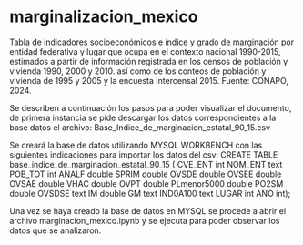 # marginalizacion_mexico
Tabla de indicadores socioeconómicos e índice y grado de marginación por entidad federativa y lugar que ocupa en el contexto nacional 1990-2015, estimados a partir de información registrada en los censos de población y vivienda 1990, 2000 y 2010. así como de los conteos de población y vivienda de 1995 y 2005 y la encuesta Intercensal 2015. Fuente: CONAPO, 2024.

Se describen a continuación los pasos para poder visualizar el documento, de primera instancia se pide descargar los datos correspondientes a la base datos el archivo:
Base_Indice_de_marginacion_estatal_90_15.csv

Se creará la base de datos utilizando MYSQL WORKBENCH con las siguientes indicaciones para importar los datos del csv:
  CREATE TABLE base_indice_de_marginacion_estatal_90_15 (
    CVE_ENT int 
    NOM_ENT text 
    POB_TOT int 
    ANALF double 
    SPRIM double 
    OVSDE double 
    OVSEE double 
    OVSAE double 
    VHAC double 
    OVPT double 
    PLmenor5000 double 
    PO2SM double 
    OVSDSE text 
    IM double 
    GM text 
    IND0A100 text 
    LUGAR int 
    AÑO int);

Una vez se haya creado la base de datos en MYSQL se procede a abrir el archivo marginacion_mexico.ipynb y se ejecuta para poder observar los datos que se analizaron.
